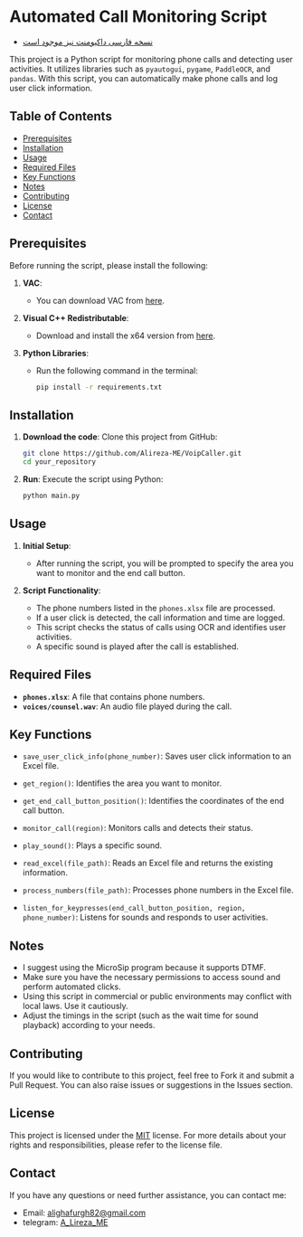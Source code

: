 
# Automated Call Monitoring Script

- [نسخه فارسی داکیومنت نیز موجود است](README_FA.md)

This project is a Python script for monitoring phone calls and detecting user activities. It utilizes libraries such as `pyautogui`, `pygame`, `PaddleOCR`, and `pandas`. With this script, you can automatically make phone calls and log user click information.

## Table of Contents
- [Prerequisites](#prerequisites)
- [Installation](#installation)
- [Usage](#usage)
- [Required Files](#required-files)
- [Key Functions](#key-functions)
- [Notes](#notes)
- [Contributing](#contributing)
- [License](#license)
- [Contact](#contact)

## Prerequisites

Before running the script, please install the following:

1. **VAC**:
   - You can download VAC from [here](https://vac.muzychenko.net/en/download.htm).

2. **Visual C++ Redistributable**:
   - Download and install the x64 version from [here](https://support.microsoft.com/en-us/help/2977003/the-latest-supported-visual-c-downloads).

3. **Python Libraries**:
   - Run the following command in the terminal:
     ```bash
     pip install -r requirements.txt
     ```

## Installation

1. **Download the code**: Clone this project from GitHub:
   ```bash
   git clone https://github.com/Alireza-ME/VoipCaller.git
   cd your_repository
   ```

2. **Run**: Execute the script using Python:
   ```bash
   python main.py
   ```

## Usage

1. **Initial Setup**:
   - After running the script, you will be prompted to specify the area you want to monitor and the end call button.

2. **Script Functionality**:
   - The phone numbers listed in the `phones.xlsx` file are processed.
   - If a user click is detected, the call information and time are logged.
   - This script checks the status of calls using OCR and identifies user activities.
   - A specific sound is played after the call is established.

## Required Files

- **`phones.xlsx`**: A file that contains phone numbers.
- **`voices/counsel.wav`**: An audio file played during the call.

## Key Functions

- `save_user_click_info(phone_number)`: Saves user click information to an Excel file.
  
- `get_region()`: Identifies the area you want to monitor.
  
- `get_end_call_button_position()`: Identifies the coordinates of the end call button.
  
- `monitor_call(region)`: Monitors calls and detects their status.
  
- `play_sound()`: Plays a specific sound.
  
- `read_excel(file_path)`: Reads an Excel file and returns the existing information.
  
- `process_numbers(file_path)`: Processes phone numbers in the Excel file.
  
- `listen_for_keypresses(end_call_button_position, region, phone_number)`: Listens for sounds and responds to user activities.

## Notes

- I suggest using the MicroSip program because it supports DTMF.
- Make sure you have the necessary permissions to access sound and perform automated clicks.
- Using this script in commercial or public environments may conflict with local laws. Use it cautiously.
- Adjust the timings in the script (such as the wait time for sound playback) according to your needs.

## Contributing

If you would like to contribute to this project, feel free to Fork it and submit a Pull Request. You can also raise issues or suggestions in the Issues section.

## License

This project is licensed under the [MIT](LICENSE) license. For more details about your rights and responsibilities, please refer to the license file.

## Contact

If you have any questions or need further assistance, you can contact me:
- Email: alighafurgh82@gmail.com
- telegram: [A_Lireza_ME](https://t.me/A_Lireza_ME)
